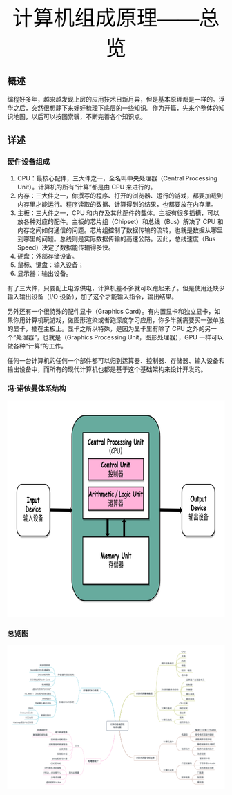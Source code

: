 
<center><font face="华文行楷" size='8' color=black>计算机组成原理——总览</span></font></center>



## 概述
编程好多年，越来越发现上层的应用技术日新月异，但是基本原理都是一样的。浮华之后，突然很想静下来好好梳理下底层的一些知识。作为开篇，先来个整体的知识地图，以后可以按图索骥，不断完善各个知识点。


## 详述

### 硬件设备组成
1. CPU：最核心配件，三大件之一，全名叫中央处理器（Central Processing Unit）。计算机的所有“计算”都是由 CPU 来进行的。
2. 内存：三大件之一，你撰写的程序、打开的浏览器、运行的游戏，都要加载到内存里才能运行。程序读取的数据、计算得到的结果，也都要放在内存里。
3. 主板：三大件之一，CPU 和内存及其他配件的载体。主板有很多插槽，可以放各种对应的配件。主板的芯片组（Chipset）和总线（Bus）解决了 CPU 和内存之间如何通信的问题。芯片组控制了数据传输的流转，也就是数据从哪里到哪里的问题。总线则是实际数据传输的高速公路。因此，总线速度（Bus Speed）决定了数据能传输得多快。
4. 硬盘：外部存储设备。
5. 鼠标、键盘：输入设备；
6. 显示器：输出设备。

有了三大件，只要配上电源供电，计算机差不多就可以跑起来了。但是使用还缺少输入输出设备（I/O 设备），加了这个才能输入指令，输出结果。

另外还有一个很特殊的配件显卡（Graphics Card）。有内置显卡和独立显卡，如果你用计算机玩游戏，做图形渲染或者跑深度学习应用，你多半就需要买一张单独的显卡，插在主板上。显卡之所以特殊，是因为显卡里有除了 CPU 之外的另一个“处理器”，也就是（Graphics Processing Unit，图形处理器），GPU 一样可以做各种“计算”的工作。

任何一台计算机的任何一个部件都可以归到运算器、控制器、存储器、输入设备和输出设备中，而所有的现代计算机也都是基于这个基础架构来设计开发的。
### 冯·诺依曼体系结构
<div align=center>
<img src="冯诺依曼体系.jpg" width="700" height="500" />
</div>


### 总览图
<div align=center>
<img src="总览.jpg"  />
</div>